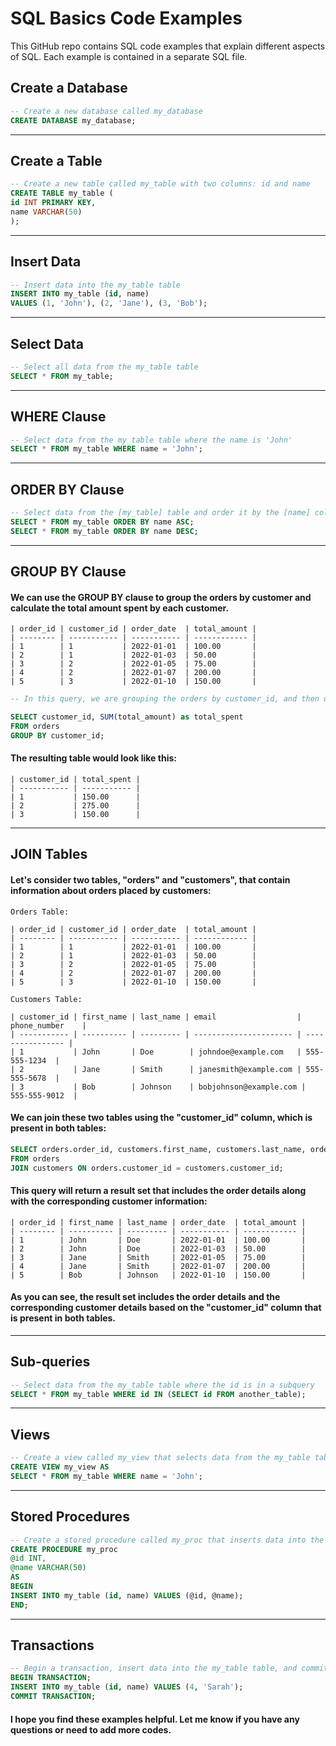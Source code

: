 # SQL Basics Code Examples

This GitHub repo contains SQL code examples that explain different aspects of SQL. Each example is contained in a separate SQL file.

## Create a Database

```sql
-- Create a new database called my_database
CREATE DATABASE my_database;
```
__________
## Create a Table

```sql
-- Create a new table called my_table with two columns: id and name
CREATE TABLE my_table (
id INT PRIMARY KEY,
name VARCHAR(50)
);
```

__________
## Insert Data

```sql
-- Insert data into the my_table table
INSERT INTO my_table (id, name)
VALUES (1, 'John'), (2, 'Jane'), (3, 'Bob');
```
__________
## Select Data

```sql
-- Select all data from the my_table table
SELECT * FROM my_table;
```
__________
## WHERE Clause

```sql
-- Select data from the my_table table where the name is 'John'
SELECT * FROM my_table WHERE name = 'John';
```
__________
## ORDER BY Clause

```sql
-- Select data from the [my_table] table and order it by the [name] column in ASC/DESC order
SELECT * FROM my_table ORDER BY name ASC;
SELECT * FROM my_table ORDER BY name DESC;
```
__________
## GROUP BY Clause
#### We can use the GROUP BY clause to group the orders by customer and calculate the total amount spent by each customer.

```
| order_id | customer_id | order_date  | total_amount |
| -------- | ----------- | ----------- | ------------ |
| 1        | 1           | 2022-01-01  | 100.00       |
| 2        | 1           | 2022-01-03  | 50.00        |
| 3        | 2           | 2022-01-05  | 75.00        |
| 4        | 2           | 2022-01-07  | 200.00       |
| 5        | 3           | 2022-01-10  | 150.00       |
```

```sql
-- In this query, we are grouping the orders by customer_id, and then using the aggregate function SUM to calculate the total amount spent by each customer.

SELECT customer_id, SUM(total_amount) as total_spent
FROM orders
GROUP BY customer_id;
```

#### The resulting table would look like this:

```
| customer_id | total_spent |
| ----------- | ----------- |
| 1           | 150.00      |
| 2           | 275.00      |
| 3           | 150.00      |
```
__________
## JOIN Tables

#### Let's consider two tables, "orders" and "customers", that contain information about orders placed by customers:

```
Orders Table:

| order_id | customer_id | order_date  | total_amount |
| -------- | ----------- | ----------- | ------------ |
| 1        | 1           | 2022-01-01  | 100.00       |
| 2        | 1           | 2022-01-03  | 50.00        |
| 3        | 2           | 2022-01-05  | 75.00        |
| 4        | 2           | 2022-01-07  | 200.00       |
| 5        | 3           | 2022-01-10  | 150.00       |

Customers Table:

| customer_id | first_name | last_name | email                  | phone_number    |
| ----------- | ---------- | --------- | ---------------------- | ---------------- |
| 1           | John       | Doe        | johndoe@example.com   | 555-555-1234  |
| 2           | Jane       | Smith      | janesmith@example.com | 555-555-5678  |
| 3           | Bob        | Johnson    | bobjohnson@example.com | 555-555-9012  |
```

#### We can join these two tables using the "customer_id" column, which is present in both tables:

```sql
SELECT orders.order_id, customers.first_name, customers.last_name, orders.order_date, orders.total_amount
FROM orders
JOIN customers ON orders.customer_id = customers.customer_id;
```

#### This query will return a result set that includes the order details along with the corresponding customer information:

```
| order_id | first_name | last_name | order_date  | total_amount |
| -------- | ---------- | --------- | ----------- | ------------ |
| 1        | John       | Doe       | 2022-01-01  | 100.00       |
| 2        | John       | Doe       | 2022-01-03  | 50.00        |
| 3        | Jane       | Smith     | 2022-01-05  | 75.00        |
| 4        | Jane       | Smith     | 2022-01-07  | 200.00       |
| 5        | Bob        | Johnson   | 2022-01-10  | 150.00       |
```

#### As you can see, the result set includes the order details and the corresponding customer details based on the "customer_id" column that is present in both tables.

__________
## Sub-queries

```sql
-- Select data from the my_table table where the id is in a subquery
SELECT * FROM my_table WHERE id IN (SELECT id FROM another_table);
```
__________
## Views

```sql
-- Create a view called my_view that selects data from the my_table table where the name is 'John'
CREATE VIEW my_view AS
SELECT * FROM my_table WHERE name = 'John';
```
__________
## Stored Procedures

```sql
-- Create a stored procedure called my_proc that inserts data into the my_table table
CREATE PROCEDURE my_proc
@id INT,
@name VARCHAR(50)
AS
BEGIN
INSERT INTO my_table (id, name) VALUES (@id, @name);
END;
```
__________
## Transactions

```sql
-- Begin a transaction, insert data into the my_table table, and commit the transaction
BEGIN TRANSACTION;
INSERT INTO my_table (id, name) VALUES (4, 'Sarah');
COMMIT TRANSACTION;
```

#### I hope you find these examples helpful. Let me know if you have any questions or need to add more codes.
